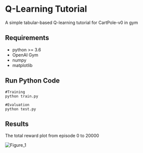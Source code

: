 # Q-Learning Tutorial

A simple tabular-based Q-learning tutorial for CartPole-v0 in gym

## Requirements

- python >= 3.6
- OpenAI Gym
- numpy
- matplotlib

## Run Python Code

```
#Training
python train.py

#Evaluation
python test.py
```

## Results

The total reward plot from episode 0 to 20000

![Figure_1](https://user-images.githubusercontent.com/19603151/143886278-53553a0c-4da6-44a6-a288-59779a8320c1.png)
